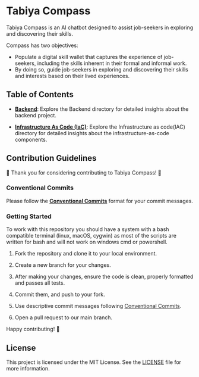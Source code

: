 # Tabiya Compass

Tabiya Compass is an AI chatbot designed to assist job-seekers in exploring and discovering their skills.

Compass has two objectives: 
- Populate a digital skill wallet that captures the experience of job-seekers, including the
skills inherent in their formal and informal work.
- By doing so, guide job-seekers in exploring and discovering
their skills and interests based on their lived experiences.

## Table of Contents

- **[Backend](backend)**: Explore the Backend directory for detailed insights about the backend project.

- **[Infrastructure As Code (IaC)](iac)**: Explore the Infrastructure as code(IAC) directory for detailed insights about
  the infrastructure-as-code components.


## Contribution Guidelines

🎉 Thank you for considering contributing to Tabiya Compass! 🎉

### Conventional Commits

Please follow the **[Conventional Commits](https://www.conventionalcommits.org/)** format for your commit messages.


### Getting Started
To work with this repository you should have a system with a bash compatible terminal (linux, macOS, cygwin) as most of the scripts are written for bash and will not work on windows cmd or powershell.

1. Fork the repository and clone it to your local environment.

2. Create a new branch for your changes.

3. After making your changes, ensure the code is clean, properly formatted and passes all tests.

4. Commit them, and push to your fork.

5. Use descriptive commit messages following [Conventional Commits](https://www.conventionalcommits.org/en/v1.0.0/).

6. Open a pull request to our main branch.

Happy contributing! 🚀

## License

This project is licensed under the MIT License. See the [LICENSE](LICENSE) file for more information.
